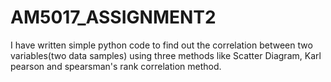 # AM5017_ASSIGNMENT2
I have written simple python code to find out the correlation between two variables(two data samples) using three methods like Scatter Diagram, Karl pearson and spearsman's rank correlation method. 
